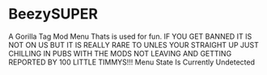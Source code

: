 # BeezySUPER
A Gorilla Tag Mod Menu Thats is used for fun.
IF YOU GET BANNED IT IS NOT ON US BUT IT IS REALLY RARE TO UNLES YOUR STRAIGHT UP JUST CHILLING IN PUBS WITH THE MODS NOT LEAVING AND GETTING REPORTED BY 100 LITTLE TIMMYS!!!
Menu State Is Currently Undetected

